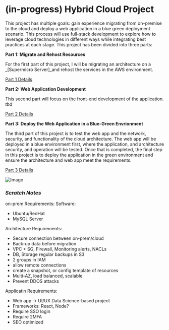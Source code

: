 # (in-progress) Hybrid Cloud Project

This project has multiple goals: gain experience migrating from on-premise to the cloud and deploy a web application in a blue green deployment scenario. This process will use full-stack development to explore how to leverage cloud technologies in different ways while integrating best practices at each stage. This project has been divided into three parts:

**Part 1: Migrate and Rehost Resources**

For the first part of this project, I will be migrating an architecture on a _[Supermicro Server]_and rehost the services in the AWS environment.

[Part 1 Details](/-in-progress-Hybrid-Cloud-Project/page2.md)

**Part 2: Web Application Development**

This second part will focus on the front-end development of the application. _tbd_

[Part 2 Details](/-in-progress-Hybrid-Cloud-Project/page3.md)

**Part 3: Deploy the Web Application in a Blue-Green Envrionment**

The third part of this project is to test the web app and the network, security, and functionality of the cloud architecture. The web app will be deployed in a blue environment first, where the application, and architecture security, and operation will be tested. Once that is completed, the final step in this project is to deploy the application in the green environment and ensure the architecture and web app meet the requirements.

[Part 3 Details](/-in-progress-Hybrid-Cloud-Project/page4.md)


![Image](/-in-progress-Hybrid-Cloud-Project/img/architecture-sketch.jpeg)


### **_Scratch Notes_**
on-prem Requirements:
Software:
  - Ubuntu/RedHat
  - MySQL Server

Architecture Requirements:
- Secure connection between on-prem/cloud
- Back-up data before migration
- VPC + SG, Firewall, Monitoring alerts, NACLs
- DB, Storage regular backups in S3
- 2 groups in IAM
- allow remote connections
- create a snapshot, or config template of resources
- Multi-AZ, load balanced, scalable
- Prevent DDOS attacks

Applicatin Requirements:
- Web app -> UI/UX Data Science-based project
- Frameworks: React, Node?
- Require SSO login
- Require 2MFA
- SEO optimized
